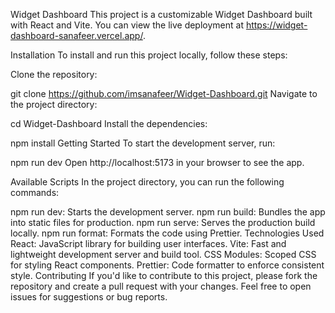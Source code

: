 Widget Dashboard
This project is a customizable Widget Dashboard built with React and Vite. You can view the live deployment at https://widget-dashboard-sanafeer.vercel.app/.

Installation
To install and run this project locally, follow these steps:

Clone the repository:

git clone https://github.com/imsanafeer/Widget-Dashboard.git
Navigate to the project directory:

cd Widget-Dashboard
Install the dependencies:

npm install
Getting Started
To start the development server, run:

npm run dev
Open http://localhost:5173 in your browser to see the app.

Available Scripts
In the project directory, you can run the following commands:

npm run dev: Starts the development server.
npm run build: Bundles the app into static files for production.
npm run serve: Serves the production build locally.
npm run format: Formats the code using Prettier.
Technologies Used
React: JavaScript library for building user interfaces.
Vite: Fast and lightweight development server and build tool.
CSS Modules: Scoped CSS for styling React components.
Prettier: Code formatter to enforce consistent style.
Contributing
If you'd like to contribute to this project, please fork the repository and create a pull request with your changes. Feel free to open issues for suggestions or bug reports.

